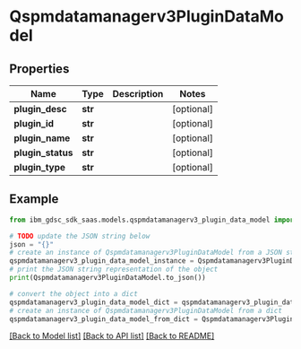 # Qspmdatamanagerv3PluginDataModel


## Properties

Name | Type | Description | Notes
------------ | ------------- | ------------- | -------------
**plugin_desc** | **str** |  | [optional] 
**plugin_id** | **str** |  | [optional] 
**plugin_name** | **str** |  | [optional] 
**plugin_status** | **str** |  | [optional] 
**plugin_type** | **str** |  | [optional] 

## Example

```python
from ibm_gdsc_sdk_saas.models.qspmdatamanagerv3_plugin_data_model import Qspmdatamanagerv3PluginDataModel

# TODO update the JSON string below
json = "{}"
# create an instance of Qspmdatamanagerv3PluginDataModel from a JSON string
qspmdatamanagerv3_plugin_data_model_instance = Qspmdatamanagerv3PluginDataModel.from_json(json)
# print the JSON string representation of the object
print(Qspmdatamanagerv3PluginDataModel.to_json())

# convert the object into a dict
qspmdatamanagerv3_plugin_data_model_dict = qspmdatamanagerv3_plugin_data_model_instance.to_dict()
# create an instance of Qspmdatamanagerv3PluginDataModel from a dict
qspmdatamanagerv3_plugin_data_model_from_dict = Qspmdatamanagerv3PluginDataModel.from_dict(qspmdatamanagerv3_plugin_data_model_dict)
```
[[Back to Model list]](../README.md#documentation-for-models) [[Back to API list]](../README.md#documentation-for-api-endpoints) [[Back to README]](../README.md)


